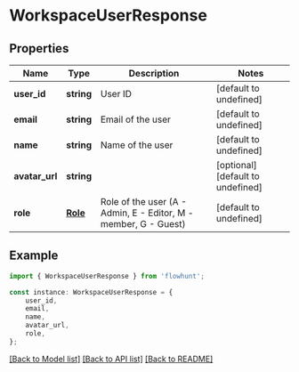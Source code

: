 # WorkspaceUserResponse


## Properties

Name | Type | Description | Notes
------------ | ------------- | ------------- | -------------
**user_id** | **string** | User ID | [default to undefined]
**email** | **string** | Email of the user | [default to undefined]
**name** | **string** | Name of the user | [default to undefined]
**avatar_url** | **string** |  | [optional] [default to undefined]
**role** | [**Role**](Role.md) | Role of the user (A - Admin, E - Editor, M - member, G - Guest) | [default to undefined]

## Example

```typescript
import { WorkspaceUserResponse } from 'flowhunt';

const instance: WorkspaceUserResponse = {
    user_id,
    email,
    name,
    avatar_url,
    role,
};
```

[[Back to Model list]](../README.md#documentation-for-models) [[Back to API list]](../README.md#documentation-for-api-endpoints) [[Back to README]](../README.md)
